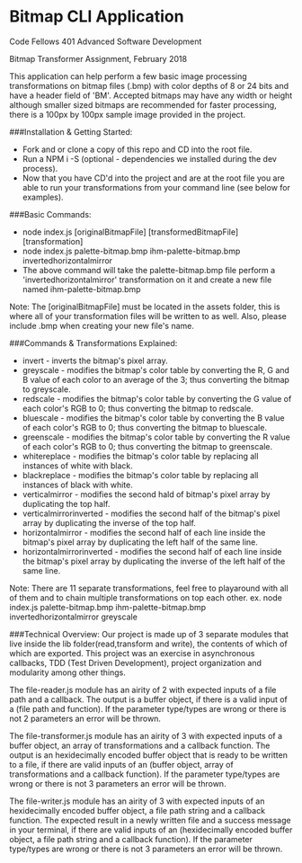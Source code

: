 # Bitmap CLI Application

Code Fellows 401 Advanced Software Development

Bitmap Transformer Assignment, February 2018

This application can help perform a few basic image processing transformations on bitmap files (.bmp) with color depths of 8 or 24 bits and have a header field of 'BM'. Accepted bitmaps may have any width or height although smaller sized bitmaps are recommended for faster processing, there is a 100px by 100px sample image provided in the project.

###Installation & Getting Started:
  - Fork and or clone a copy of this repo and CD into the root file.
  - Run a NPM i -S (optional - dependencies we installed during the dev process).
  - Now that you have CD'd into the project and are at the root file you are able to run your transformations from your command line (see below for examples).

###Basic Commands:
  - node index.js [originalBitmapFile] [transformedBitmapFile] [transformation]
  - node index.js palette-bitmap.bmp ihm-palette-bitmap.bmp invertedhorizontalmirror
  - The above command will take the palette-bitmap.bmp file perform a 'invertedhorizontalmirror' transformation on it and create a new file named ihm-palette-bitmap.bmp 

Note: The [originalBitmapFile] must be located in the assets folder, this is where all of your transformation files will be written to as well. Also, please include .bmp when creating your new file's name.

###Commands & Transformations Explained:
  - invert - inverts the bitmap's pixel array.
  - greyscale - modifies the bitmap's color table by converting the R, G and B value of each color to an average of the 3; thus converting the bitmap to greyscale.
  - redscale - modifies the bitmap's color table by converting the G value of each color's RGB to 0; thus converting the bitmap to redscale.
  - bluescale - modifies the bitmap's color table by converting the B value of each color's RGB to 0; thus converting the bitmap to bluescale.
  - greenscale - modifies the bitmap's color table by converting the R value of each color's RGB to 0; thus converting the bitmap to greenscale.
  - whitereplace - modifies the bitmap's color table by replacing all instances of white with black.
  - blackreplace - modifies the bitmap's color table by replacing all instances of black with white.
  - verticalmirror - modifies the second hald of bitmap's pixel array by duplicating the top half.
  - verticalmirrorinverted - modifies the second half of the bitmap's pixel array by duplicating the inverse of the top half.
  - horizontalmirror - modifies the second half of each line inside the bitmap's pixel array by duplicating the left half of the same line.
  - horizontalmirrorinverted - modifies the second half of each line inside the bitmap's pixel array by duplicating the inverse of the left half of the same line.

Note: There are 11 separate transformations, feel free to playaround with all of them and to chain multiple transformations on top each other. ex. node index.js palette-bitmap.bmp ihm-palette-bitmap.bmp invertedhorizontalmirror greyscale

###Technical Overview:
Our project is made up of 3 separate modules that live inside the lib folder(read,transform and write), the contents of which of which are exported. This project was an exercise in asynchronous callbacks, TDD (Test Driven Development), project organization and modularity among other things.

The file-reader.js module has an airity of 2 with expected inputs of a file path and a callback. The output is a buffer object, if there is a valid input of a (file path and function). If the parameter type/types are wrong or there is not 2 parameters an error will be thrown.

The file-transformer.js module has an airity of 3 with expected inputs of a buffer object, an array of transformations and a callback function. The output is an hexidecimally encoded buffer object that is ready to be written to a file, if there are valid inputs of an (buffer object, array of transformations and a callback function). If the parameter type/types are wrong or there is not 3 parameters an error will be thrown.

The file-writer.js module has an airity of 3 with expected inputs of an hexidecimally encoded buffer object, a file path string and a callback function. The expected result in a newly written file and a success message in your terminal, if there are valid inputs of an (hexidecimally encoded buffer object, a file path string and a callback function). If the parameter type/types are wrong or there is not 3 parameters an error will be thrown.